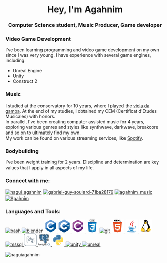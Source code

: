 <h1 align="center">Hey, I'm Agahnim</h1>
<h3 align="center">Computer Science student, Music Producer, Game developer</h3>

<h3 align="left">Video Game Development</h3>
<p align="left">I've been learning programming and video game development on my own since I was very young. I have experience with several game engines, including:
  <ul>
    <li>Unreal Engine</li>
    <li>Unity</li>
    <li>Construct 2</li>
  </ul>
</p>

<h3 align="left">Music</h3>
<p align="left">I studied at the conservatory for 10 years, where I played the <a href="https://en.wikipedia.org/wiki/Viol">viola da gamba</a>. At the end of my studies, I obtained my CEM (Certificat d'Etudes Musicales) with honors. <br>In parallel, I've been creating computer assisted music for 4 years, exploring various genres and styles like synthwave, darkwave, breakcore and so on to ultimately find my own.<br>My work can be found on various streaming services, like <a href="https://open.spotify.com/intl-fr/artist/4BPUhsH6krKkCNFrdMZnZF">Spotify</a>.</p>

<h3 align="left">Bodybuilding</h3>
<p align="left"> I've been weight training for 2 years. Discipline and determination are key values that I apply in all aspects of my life.</p>

<h3 align="left">Connect with me:</h3>
<p align="left">
<a href="https://twitter.com/nagui_agahnim" target="blank"><img align="center" src="https://raw.githubusercontent.com/rahuldkjain/github-profile-readme-generator/master/src/images/icons/Social/twitter.svg" alt="nagui_agahnim" height="30" width="40" /></a>
<a href="https://linkedin.com/in/gabriel-guy-soulard-71ba28179" target="blank"><img align="center" src="https://raw.githubusercontent.com/rahuldkjain/github-profile-readme-generator/master/src/images/icons/Social/linked-in-alt.svg" alt="gabriel-guy-soulard-71ba28179" height="30" width="40" /></a>
<a href="https://instagram.com/agahnim_music" target="blank"><img align="center" src="https://raw.githubusercontent.com/rahuldkjain/github-profile-readme-generator/master/src/images/icons/Social/instagram.svg" alt="agahnim_music" height="30" width="40" /></a>
<a href="https://open.spotify.com/intl-fr/artist/4BPUhsH6krKkCNFrdMZnZF" target="blank"><img align="center" src="https://www.svgrepo.com/show/51739/spotify.svg" alt="Agahnim" height="30" width="40" /></a>
</p>

<h3 align="left">Languages and Tools:</h3>
<p align="left"> <a href="https://www.gnu.org/software/bash/" target="_blank" rel="noreferrer"> <img src="https://www.vectorlogo.zone/logos/gnu_bash/gnu_bash-icon.svg" alt="bash" width="40" height="40"/> </a> <a href="https://www.blender.org/" target="_blank" rel="noreferrer"> <img src="https://download.blender.org/branding/community/blender_community_badge_white.svg" alt="blender" width="40" height="40"/> </a> <a href="https://www.cprogramming.com/" target="_blank" rel="noreferrer"> <img src="https://raw.githubusercontent.com/devicons/devicon/master/icons/c/c-original.svg" alt="c" width="40" height="40"/> </a> <a href="https://www.w3schools.com/cpp/" target="_blank" rel="noreferrer"> <img src="https://raw.githubusercontent.com/devicons/devicon/master/icons/cplusplus/cplusplus-original.svg" alt="cplusplus" width="40" height="40"/> </a> <a href="https://www.w3schools.com/cs/" target="_blank" rel="noreferrer"> <img src="https://raw.githubusercontent.com/devicons/devicon/master/icons/csharp/csharp-original.svg" alt="csharp" width="40" height="40"/> </a> <a href="https://www.w3schools.com/css/" target="_blank" rel="noreferrer"> <img src="https://raw.githubusercontent.com/devicons/devicon/master/icons/css3/css3-original-wordmark.svg" alt="css3" width="40" height="40"/> </a> <a href="https://git-scm.com/" target="_blank" rel="noreferrer"> <img src="https://www.vectorlogo.zone/logos/git-scm/git-scm-icon.svg" alt="git" width="40" height="40"/> </a> <a href="https://www.w3.org/html/" target="_blank" rel="noreferrer"> <img src="https://raw.githubusercontent.com/devicons/devicon/master/icons/html5/html5-original-wordmark.svg" alt="html5" width="40" height="40"/> </a> <a href="https://www.java.com" target="_blank" rel="noreferrer"> <img src="https://raw.githubusercontent.com/devicons/devicon/master/icons/java/java-original.svg" alt="java" width="40" height="40"/> </a> <a href="https://www.linux.org/" target="_blank" rel="noreferrer"> <img src="https://raw.githubusercontent.com/devicons/devicon/master/icons/linux/linux-original.svg" alt="linux" width="40" height="40"/> </a> <a href="https://www.microsoft.com/en-us/sql-server" target="_blank" rel="noreferrer"> <img src="https://www.svgrepo.com/show/303229/microsoft-sql-server-logo.svg" alt="mssql" width="40" height="40"/> </a> <a href="https://www.photoshop.com/en" target="_blank" rel="noreferrer"> <img src="https://raw.githubusercontent.com/devicons/devicon/master/icons/photoshop/photoshop-line.svg" alt="photoshop" width="40" height="40"/> </a> <a href="https://www.postgresql.org" target="_blank" rel="noreferrer"> <img src="https://raw.githubusercontent.com/devicons/devicon/master/icons/postgresql/postgresql-original-wordmark.svg" alt="postgresql" width="40" height="40"/> </a> <a href="https://www.python.org" target="_blank" rel="noreferrer"> <img src="https://raw.githubusercontent.com/devicons/devicon/master/icons/python/python-original.svg" alt="python" width="40" height="40"/> </a> <a href="https://unity.com/" target="_blank" rel="noreferrer"> <img src="https://www.vectorlogo.zone/logos/unity3d/unity3d-icon.svg" alt="unity" width="40" height="40"/> </a> <a href="https://unrealengine.com/" target="_blank" rel="noreferrer"> <img src="https://raw.githubusercontent.com/kenangundogan/fontisto/036b7eca71aab1bef8e6a0518f7329f13ed62f6b/icons/svg/brand/unreal-engine.svg" alt="unreal" width="40" height="40"/> </a> </p>

<p><img align="center" src="https://github-readme-stats.vercel.app/api/top-langs?username=naguiagahnim&show_icons=true&theme=dark&locale=en&layout=compact" alt="naguiagahnim" /></p>

